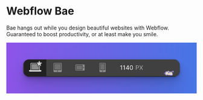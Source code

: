 # Webflow Bae

Bae hangs out while you design beautiful websites with Webflow. Guaranteed to boost productivity, or at least make you smile.

![Screenshot](baby-cow-img.png)
